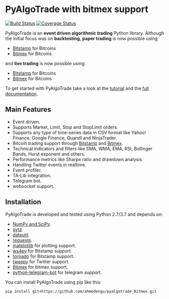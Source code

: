PyAlgoTrade with bitmex support
===========

[![Build Status](https://travis-ci.org/gbeced/pyalgotrade.png?branch=master)](https://travis-ci.org/gbeced/pyalgotrade)
[![Coverage Status](https://coveralls.io/repos/gbeced/pyalgotrade/badge.svg?branch=master)](https://coveralls.io/r/gbeced/pyalgotrade?branch=master)


PyAlgoTrade is an **event driven algorithmic trading** Python library. Although the initial focus
was on **backtesting**, **paper trading** is now possible using:

 * [Bitstamp](https://www.bitstamp.net/) for Bitcoins
 * [Bitmex](https://www.bitmex.com/) for Bitcoins
 
and **live trading** is now possible using:

 * [Bitstamp](https://www.bitstamp.net/) for Bitcoins
 * [Bitmex](https://www.bitmex.com/) for Bitcoins

To get started with PyAlgoTrade take a look at the [tutorial](http://gbeced.github.io/pyalgotrade/docs/v0.20/html/tutorial.html) and the [full documentation](http://gbeced.github.io/pyalgotrade/docs/v0.20/html/index.html).

Main Features
-------------

 * Event driven.
 * Supports Market, Limit, Stop and StopLimit orders.
 * Supports any type of time-series data in CSV format like Yahoo! Finance, Google Finance, Quandl and NinjaTrader.
 * Bitcoin trading support through [Bitstamp](https://www.bitstamp.net/) and [Bitmex](https://www.bitmex.com/).
 * Technical indicators and filters like SMA, WMA, EMA, RSI, Bollinger Bands, Hurst exponent and others.
 * Performance metrics like Sharpe ratio and drawdown analysis.
 * Handling Twitter events in realtime.
 * Event profiler.
 * TA-Lib integration.
 * Telegram bot.
 * websocket support.

Installation
------------

PyAlgoTrade is developed and tested using Python 2.7/3.7 and depends on:

 * [NumPy and SciPy](http://numpy.scipy.org/).
 * [pytz](http://pytz.sourceforge.net/).
 * [dateutil](https://dateutil.readthedocs.org/en/latest/).
 * [requests](http://docs.python-requests.org/en/latest/).
 * [matplotlib](http://matplotlib.sourceforge.net/) for plotting support.
 * [ws4py](https://github.com/Lawouach/WebSocket-for-Python) for Bitstamp support.
 * [tornado](http://www.tornadoweb.org/en/stable/) for Bitstamp support.
 * [tweepy](https://github.com/tweepy/tweepy) for Twitter support.
 * [Bitmex](https://pypi.org/project/bitmex-client/) for bitmex support.
 * [python-telegram-bot](https://pypi.org/project/python-telegram-bot/) for telegram support.

You can install PyAlgoTrade using pip like this:

```
pip install git+https://github.com/ahmedengu/pyalgotrade_Bitmex.git
```
